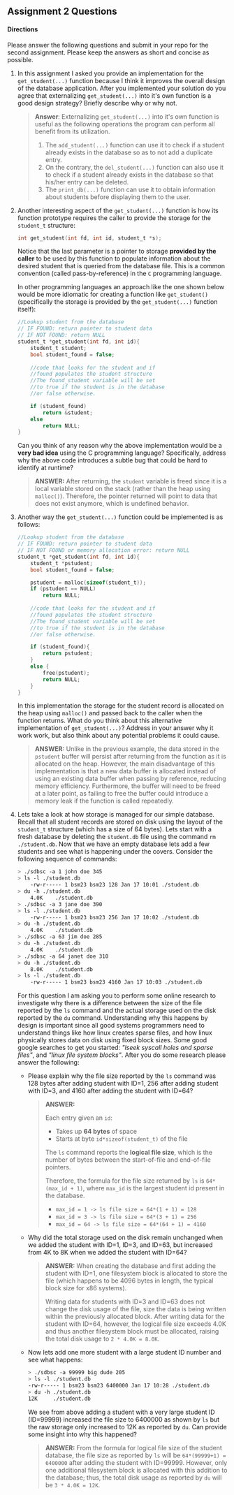 ## Assignment 2 Questions

#### Directions
Please answer the following questions and submit in your repo for the second assignment.  Please keep the answers as short and concise as possible.

1. In this assignment I asked you provide an implementation for the `get_student(...)` function because I think it improves the overall design of the database application.   After you implemented your solution do you agree that externalizing `get_student(...)` into it's own function is a good design strategy?  Briefly describe why or why not.

    > **Answer**:  Externalizing `get_student(...)` into it's own function is useful
    as the following operations the program can perform all benefit from its utilization.
    > 1. The `add_student(...)` function can use it to check if a student already exists in the database so as to not add a duplicate entry.
    > 2. On the contrary, the `del_student(...)` function can also use it to check
    if a student already exists in the database so that his/her entry can be deleted.
    > 3. The `print_db(...)` function can use it to obtain information about students before displaying them to the user. 

2. Another interesting aspect of the `get_student(...)` function is how its function prototype requires the caller to provide the storage for the `student_t` structure:

    ```c
    int get_student(int fd, int id, student_t *s);
    ```

    Notice that the last parameter is a pointer to storage **provided by the caller** to be used by this function to populate information about the desired student that is queried from the database file. This is a common convention (called pass-by-reference) in the `C` programming language. 

    In other programming languages an approach like the one shown below would be more idiomatic for creating a function like `get_student()` (specifically the storage is provided by the `get_student(...)` function itself):

    ```c
    //Lookup student from the database
    // IF FOUND: return pointer to student data
    // IF NOT FOUND: return NULL
    student_t *get_student(int fd, int id){
        student_t student;
        bool student_found = false;
        
        //code that looks for the student and if
        //found populates the student structure
        //The found_student variable will be set
        //to true if the student is in the database
        //or false otherwise.

        if (student_found)
            return &student;
        else
            return NULL;
    }
    ```
    Can you think of any reason why the above implementation would be a **very bad idea** using the C programming language?  Specifically, address why the above code introduces a subtle bug that could be hard to identify at runtime? 

    > **ANSWER:** After returning, the `student` variable is freed since it is a local variable stored on the stack (rather than the heap using `malloc()`). Therefore, the pointer returned will point to data that does not exist anymore, which is undefined behavior.

3. Another way the `get_student(...)` function could be implemented is as follows:

    ```c
    //Lookup student from the database
    // IF FOUND: return pointer to student data
    // IF NOT FOUND or memory allocation error: return NULL
    student_t *get_student(int fd, int id){
        student_t *pstudent;
        bool student_found = false;

        pstudent = malloc(sizeof(student_t));
        if (pstudent == NULL)
            return NULL;
        
        //code that looks for the student and if
        //found populates the student structure
        //The found_student variable will be set
        //to true if the student is in the database
        //or false otherwise.

        if (student_found){
            return pstudent;
        }
        else {
            free(pstudent);
            return NULL;
        }
    }
    ```
    In this implementation the storage for the student record is allocated on the heap using `malloc()` and passed back to the caller when the function returns. What do you think about this alternative implementation of `get_student(...)`?  Address in your answer why it work work, but also think about any potential problems it could cause.  
    
    > **ANSWER:** Unlike in the previous example, the data stored in the `pstudent` buffer will persist after returning from the function as it is allocated on the heap. However, the main disadvantage of this implementation is that a new data buffer is allocated instead of using an existing data buffer when passing by reference, reducing memory efficiency. Furthermore, the buffer will need to be freed at a later point, as failing to free the buffer could introduce a memory leak if the function is called repeatedly.


4. Lets take a look at how storage is managed for our simple database. Recall that all student records are stored on disk using the layout of the `student_t` structure (which has a size of 64 bytes).  Lets start with a fresh database by deleting the `student.db` file using the command `rm ./student.db`.  Now that we have an empty database lets add a few students and see what is happening under the covers.  Consider the following sequence of commands:

    ```bash
    > ./sdbsc -a 1 john doe 345
    > ls -l ./student.db
        -rw-r----- 1 bsm23 bsm23 128 Jan 17 10:01 ./student.db
    > du -h ./student.db
        4.0K    ./student.db
    > ./sdbsc -a 3 jane doe 390
    > ls -l ./student.db
        -rw-r----- 1 bsm23 bsm23 256 Jan 17 10:02 ./student.db
    > du -h ./student.db
        4.0K    ./student.db
    > ./sdbsc -a 63 jim doe 285 
    > du -h ./student.db
        4.0K    ./student.db
    > ./sdbsc -a 64 janet doe 310
    > du -h ./student.db
        8.0K    ./student.db
    > ls -l ./student.db
        -rw-r----- 1 bsm23 bsm23 4160 Jan 17 10:03 ./student.db
    ```

    For this question I am asking you to perform some online research to investigate why there is a difference between the size of the file reported by the `ls` command and the actual storage used on the disk reported by the `du` command.  Understanding why this happens by design is important since all good systems programmers need to understand things like how linux creates sparse files, and how linux physically stores data on disk using fixed block sizes.  Some good google searches to get you started: _"lseek syscall holes and sparse files"_, and _"linux file system blocks"_.  After you do some research please answer the following:

    - Please explain why the file size reported by the `ls` command was 128 bytes after adding student with ID=1, 256 after adding student with ID=3, and 4160 after adding the student with ID=64? 

        > **ANSWER:**
        > 
        > Each entry given an `id`:
        > - Takes up **64 bytes** of space
        > - Starts at byte `id*sizeof(student_t)` of the file
        >
        > The `ls` command reports the **logical file size**, which is the number of bytes between the start-of-file and end-of-file pointers.
        >
        > Therefore, the formula for the file size returned by `ls` is `64*(max_id + 1)`, where `max_id` is the largest student id present in the database.
        >
        > - `max_id = 1 -> ls file size = 64*(1 + 1) = 128`
        > - `max_id = 3 -> ls file size = 64*(3 + 1) = 256`
        > - `max_id = 64 -> ls file size = 64*(64 + 1) = 4160`

    -   Why did the total storage used on the disk remain unchanged when we added the student with ID=1, ID=3, and ID=63, but increased from 4K to 8K when we added the student with ID=64? 

        > **ANSWER:** When creating the database and first adding the student with ID=1, one filesystem block is allocated to store the file (which happens to be 4096 bytes in length, the typical block size for x86 systems).
        >
        > Writing data for students with ID=3 and ID=63 does not change the disk usage of the file, size the data is being written within the previously allocated block. After writing data for the student with ID=64, however, the logical file size exceeds 4.0K and thus another filesystem block must be allocated, raising the total disk usage to `2 * 4.0K = 8.0K`.

    - Now lets add one more student with a large student ID number  and see what happens:

        ```bash
        > ./sdbsc -a 99999 big dude 205 
        > ls -l ./student.db
        -rw-r----- 1 bsm23 bsm23 6400000 Jan 17 10:28 ./student.db
        > du -h ./student.db
        12K     ./student.db
        ```
        We see from above adding a student with a very large student ID (ID=99999) increased the file size to 6400000 as shown by `ls` but the raw storage only increased to 12K as reported by `du`.  Can provide some insight into why this happened?

        > **ANSWER:**  From the formula for logical file size of the student database, the file size as reported by `ls` will be `64*(99999+1) = 6400000` after adding the student with ID=99999. However, only one additional filesystem block is allocated with this addition to the database; thus, the total disk usage as reported by `du` will be `3 * 4.0K = 12K`.